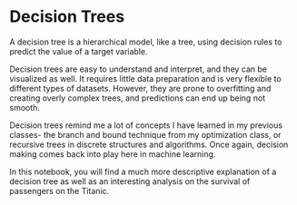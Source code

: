 # Decision Trees

A decision tree is a hierarchical model, like a tree, using decision rules to predict the value of a target variable. 

Decision trees are easy to understand and interpret, and they can be visualized as well. It requires little data preparation and is very flexible to different types of datasets. However, they are prone to overfitting and creating overly complex trees, and predictions can end up being not smooth.

Decision trees remind me a lot of concepts I have learned in my previous classes- the branch and bound technique from my optimization class, or recursive trees in discrete structures and algorithms. Once again, decision making comes back into play here in machine learning.

In this notebook, you will find a much more descriptive explanation of a decision tree as well as an interesting analysis on the survival of passengers on the Titanic. 